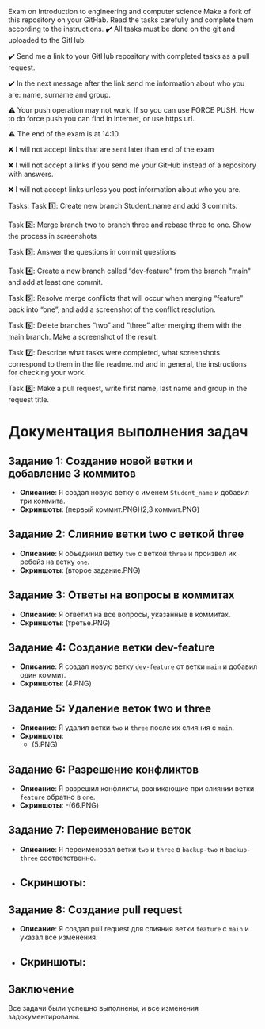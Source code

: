 Exam on Introduction to engineering and computer science
Make a fork of this repository on your GitHab. Read the tasks carefully and complete them according to the instructions.
✔️ All tasks must be done on the git and uploaded to the GitHub.

✔️ Send me a link to your GitHub repository with completed tasks as a pull request.

✔️ In the next message after the link send me information about who you are: name, surname and group.

⚠️ Your push operation may not work. If so you can use FORCE PUSH. How to do force push you can find in internet, or use https url.

⚠️ The end of the exam is at 14:10.

❌ I will not accept links that are sent later than end of the exam

❌ I will not accept a links if you send me your GitHub instead of a repository with answers.

❌ I will not accept links unless you post information about who you are.

Tasks:
Task 1️⃣: Create new branch Student_name and add 3 commits.

Task 2️⃣: Merge branch two to branch three and rebase three to one. Show the process in screenshots

Task 3️⃣: Answer the questions in commit questions

Task 4️⃣: Create a new branch called “dev-feature” from the branch "main" and add at least one commit.

Task 5️⃣: Resolve merge conflicts that will occur when merging “feature” back into “one”, and add a screenshot of the conflict resolution.

Task 6️⃣: Delete branches “two” and “three” after merging them with the main branch. Make a screenshot of the result.

Task 7️⃣: Describe what tasks were completed, what screenshots correspond to them in the file readme.md and in general, the instructions for checking your work.

Task 8️⃣: Make a pull request, write first name, last name and group in the request title.
 





# Документация выполнения задач

## Задание 1: Создание новой ветки и добавление 3 коммитов
- **Описание**: Я создал новую ветку с именем `Student_name` и добавил три коммита.
- **Скриншоты**: 
 (первый коммит.PNG)(2,3 коммит.PNG)

## Задание 2: Слияние ветки two с веткой three
- **Описание**: Я объединил ветку `two` с веткой `three` и произвел их ребейз на ветку `one`.
- **Скриншоты**: 
  (второе задание.PNG)

## Задание 3: Ответы на вопросы в коммитах
- **Описание**: Я ответил на все вопросы, указанные в коммитах.
- **Скриншоты**: 
  (третье.PNG)

## Задание 4: Создание ветки dev-feature
- **Описание**: Я создал новую ветку `dev-feature` от ветки `main` и добавил один коммит.
- **Скриншоты**: 
  (4.PNG)

## Задание 5: Удаление веток two и three
- **Описание**: Я удалил ветки `two` и `three` после их слияния с `main`.
- **Скриншоты**: 
  - (5.PNG)

## Задание 6: Разрешение конфликтов
- **Описание**: Я разрешил конфликты, возникающие при слиянии ветки `feature` обратно в `one`.
- **Скриншоты**: 
  -(66.PNG)

## Задание 7: Переименование веток
- **Описание**: Я переименовал ветки `two` и `three` в `backup-two` и `backup-three` соответственно.
- **Скриншоты**: 
  -

## Задание 8: Создание pull request
- **Описание**: Я создал pull request для слияния ветки `feature` с `main` и указал все изменения.
- **Скриншоты**: 
  - 

## Заключение
Все задачи были успешно выполнены, и все изменения задокументированы. 
